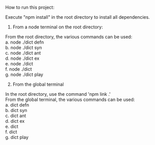 How to run this project:<br/>

Execute "npm install" in the root directory to install all dependencies.<br/>

1. From a node terminal on the root directory:<br/>

From the root directory, the various commands can be used:<br/>
a. node ./dict defn <word><br/>
b. node ./dict syn <word><br/>
c. node ./dict ant <word><br/>
d. node ./dict ex <word><br/>
e. node ./dict <word><br/>
f. node ./dict<br/>
g. node ./dict play<br/>

2. From the global terminal<br/>

In the root directory, use the command 'npm link .'<br/>
From the global terminal, the various commands can be used:<br/>
a. dict defn <word><br/>
b. dict syn <word><br/>
c. dict ant <word><br/>
d. dict ex <word><br/>
e. dict <word><br/>
f. dict<br/>
g. dict play<br/>